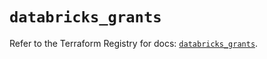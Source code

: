 # `databricks_grants`

Refer to the Terraform Registry for docs: [`databricks_grants`](https://registry.terraform.io/providers/databricks/databricks/1.33.0/docs/resources/grants).
